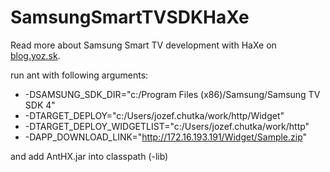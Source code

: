 SamsungSmartTVSDKHaXe
=====================
Read more about Samsung Smart TV development with HaXe on [blog.yoz.sk](http://blog.yoz.sk/2013/03/samsung-smart-tv-development-with-haxe/).

run ant with following arguments:
*   -DSAMSUNG_SDK_DIR="c:/Program Files (x86)/Samsung/Samsung TV SDK 4"
*   -DTARGET_DEPLOY="c:/Users/jozef.chutka/work/http/Widget"
*   -DTARGET_DEPLOY_WIDGETLIST="c:/Users/jozef.chutka/work/http"
*   -DAPP_DOWNLOAD_LINK="http://172.16.193.191/Widget/Sample.zip"

and add AntHX.jar into classpath (-lib)